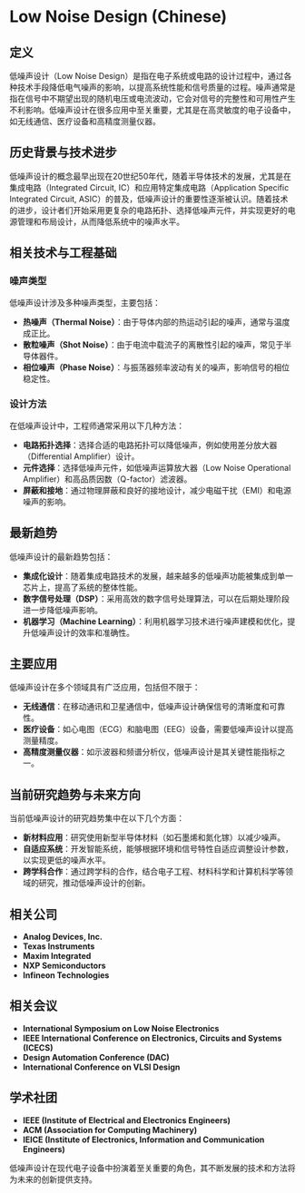 # Low Noise Design (Chinese)

## 定义

低噪声设计（Low Noise Design）是指在电子系统或电路的设计过程中，通过各种技术手段降低电气噪声的影响，以提高系统性能和信号质量的过程。噪声通常是指在信号中不期望出现的随机电压或电流波动，它会对信号的完整性和可用性产生不利影响。低噪声设计在很多应用中至关重要，尤其是在高灵敏度的电子设备中，如无线通信、医疗设备和高精度测量仪器。

## 历史背景与技术进步

低噪声设计的概念最早出现在20世纪50年代，随着半导体技术的发展，尤其是在集成电路（Integrated Circuit, IC）和应用特定集成电路（Application Specific Integrated Circuit, ASIC）的普及，低噪声设计的重要性逐渐被认识。随着技术的进步，设计者们开始采用更复杂的电路拓扑、选择低噪声元件，并实现更好的电源管理和布局设计，从而降低系统中的噪声水平。

## 相关技术与工程基础

### 噪声类型

低噪声设计涉及多种噪声类型，主要包括：

- **热噪声（Thermal Noise）**：由于导体内部的热运动引起的噪声，通常与温度成正比。
- **散粒噪声（Shot Noise）**：由于电流中载流子的离散性引起的噪声，常见于半导体器件。
- **相位噪声（Phase Noise）**：与振荡器频率波动有关的噪声，影响信号的相位稳定性。

### 设计方法

在低噪声设计中，工程师通常采用以下几种方法：

- **电路拓扑选择**：选择合适的电路拓扑可以降低噪声，例如使用差分放大器（Differential Amplifier）设计。
- **元件选择**：选择低噪声元件，如低噪声运算放大器（Low Noise Operational Amplifier）和高品质因数（Q-factor）滤波器。
- **屏蔽和接地**：通过物理屏蔽和良好的接地设计，减少电磁干扰（EMI）和电源噪声的影响。

## 最新趋势

低噪声设计的最新趋势包括：

- **集成化设计**：随着集成电路技术的发展，越来越多的低噪声功能被集成到单一芯片上，提高了系统的整体性能。
- **数字信号处理（DSP）**：采用高效的数字信号处理算法，可以在后期处理阶段进一步降低噪声影响。
- **机器学习（Machine Learning）**：利用机器学习技术进行噪声建模和优化，提升低噪声设计的效率和准确性。

## 主要应用

低噪声设计在多个领域具有广泛应用，包括但不限于：

- **无线通信**：在移动通讯和卫星通信中，低噪声设计确保信号的清晰度和可靠性。
- **医疗设备**：如心电图（ECG）和脑电图（EEG）设备，需要低噪声设计以提高测量精度。
- **高精度测量仪器**：如示波器和频谱分析仪，低噪声设计是其关键性能指标之一。

## 当前研究趋势与未来方向

当前低噪声设计的研究趋势集中在以下几个方面：

- **新材料应用**：研究使用新型半导体材料（如石墨烯和氮化镓）以减少噪声。
- **自适应系统**：开发智能系统，能够根据环境和信号特性自适应调整设计参数，以实现更低的噪声水平。
- **跨学科合作**：通过跨学科的合作，结合电子工程、材料科学和计算机科学等领域的研究，推动低噪声设计的创新。

## 相关公司

- **Analog Devices, Inc.**
- **Texas Instruments**
- **Maxim Integrated**
- **NXP Semiconductors**
- **Infineon Technologies**

## 相关会议

- **International Symposium on Low Noise Electronics**
- **IEEE International Conference on Electronics, Circuits and Systems (ICECS)**
- **Design Automation Conference (DAC)**
- **International Conference on VLSI Design**

## 学术社团

- **IEEE (Institute of Electrical and Electronics Engineers)**
- **ACM (Association for Computing Machinery)**
- **IEICE (Institute of Electronics, Information and Communication Engineers)**

低噪声设计在现代电子设备中扮演着至关重要的角色，其不断发展的技术和方法将为未来的创新提供支持。